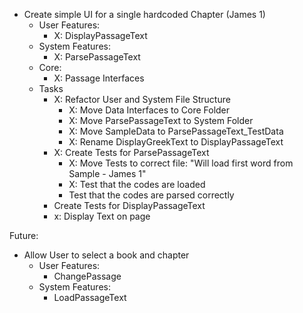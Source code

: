 ﻿- Create simple UI for a single hardcoded Chapter (James 1)
	- User Features:
		- X: DisplayPassageText
	- System Features:
		- X: ParsePassageText
	- Core:
		- X: Passage Interfaces
	- Tasks
		- X: Refactor User and System File Structure
			- X: Move Data Interfaces to Core Folder
			- X: Move ParsePassageText to System Folder
			- X: Move SampleData to ParsePassageText_TestData
			- X: Rename DisplayGreekText to DisplayPassageText
		- X: Create Tests for ParsePassageText
			- X: Move Tests to correct file: "Will load first word from Sample - James 1"
			- X: Test that the codes are loaded
			- Test that the codes are parsed correctly
		- Create Tests for DisplayPassageText
		- x: Display Text on page


Future:
- Allow User to select a book and chapter
	- User Features:
		- ChangePassage
	- System Features:
		- LoadPassageText
